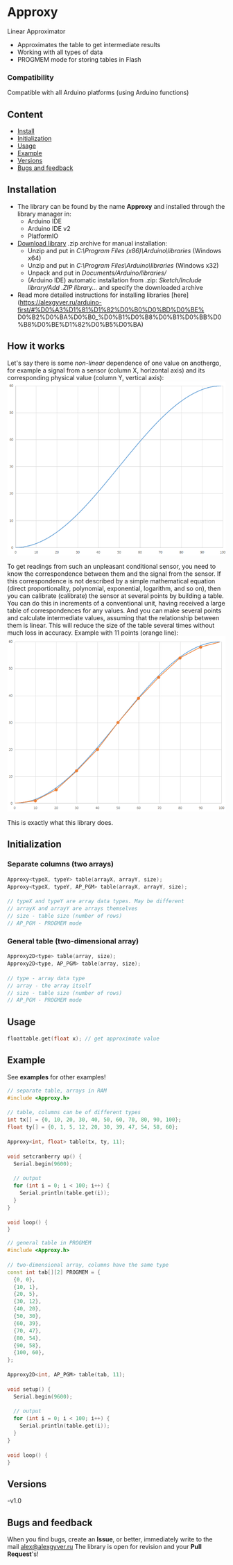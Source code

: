 # Approxy
Linear Approximator
- Approximates the table to get intermediate results
- Working with all types of data
- PROGMEM mode for storing tables in Flash

### Compatibility
Compatible with all Arduino platforms (using Arduino functions)

## Content
- [Install](#install)
- [Initialization](#init)
- [Usage](#usage)
- [Example](#example)
- [Versions](#versions)
- [Bugs and feedback](#feedback)

<a id="install"></a>
## Installation
- The library can be found by the name **Approxy** and installed through the library manager in:
    - Arduino IDE
    - Arduino IDE v2
    - PlatformIO
- [Download library](https://github.com/GyverLibs/Approxy/archive/refs/heads/main.zip) .zip archive for manual installation:
    - Unzip and put in *C:\Program Files (x86)\Arduino\libraries* (Windows x64)
    - Unzip and put in *C:\Program Files\Arduino\libraries* (Windows x32)
    - Unpack and put in *Documents/Arduino/libraries/*
    - (Arduino IDE) automatic installation from .zip: *Sketch/Include library/Add .ZIP library…* and specify the downloaded archive
- Read more detailed instructions for installing libraries [here] (https://alexgyver.ru/arduino-first/#%D0%A3%D1%81%D1%82%D0%B0%D0%BD%D0%BE% D0%B2%D0%BA%D0%B0_%D0%B1%D0%B8%D0%B1%D0%BB%D0%B8%D0%BE%D1%82%D0%B5%D0%BA)

## How it works
Let's say there is some *non-linear* dependence of one value on anothergo, for example a signal from a sensor
(column X, horizontal axis) and its corresponding physical value (column Y, vertical axis):
![scheme](/docs/p1.png)

To get readings from such an unpleasant conditional sensor, you need to know the correspondence between them and the signal from the sensor.
If this correspondence is not described by a simple mathematical equation (direct proportionality, polynomial, exponential, logarithm, and so on), then
you can calibrate (calibrate) the sensor at several points by building a table. You can do this in increments of a conventional unit,
having received a large table of correspondences for any values. And you can make several points and calculate intermediate values,
assuming that the relationship between them is linear. This will reduce the size of the table several times without much loss in accuracy. Example with 11 points (orange line):
![scheme](/docs/p2.png)

This is exactly what this library does.

<a id="init"></a>
## Initialization
### Separate columns (two arrays)
```cpp
Approxy<typeX, typeY> table(arrayX, arrayY, size);
Approxy<typeX, typeY, AP_PGM> table(arrayX, arrayY, size);

// typeX and typeY are array data types. May be different
// arrayX and arrayY are arrays themselves
// size - table size (number of rows)
// AP_PGM - PROGMEM mode
```
### General table (two-dimensional array)
```cpp
Approxy2D<type> table(array, size);
Approxy2D<type, AP_PGM> table(array, size);

// type - array data type
// array - the array itself
// size - table size (number of rows)
// AP_PGM - PROGMEM mode
```

<a id="usage"></a>
## Usage
```cpp
floattable.get(float x); // get approximate value
```

<a id="example"></a>
## Example
See **examples** for other examples!
```cpp
// separate table, arrays in RAM
#include <Approxy.h>

// table, columns can be of different types
int tx[] = {0, 10, 20, 30, 40, 50, 60, 70, 80, 90, 100};
float ty[] = {0, 1, 5, 12, 20, 30, 39, 47, 54, 58, 60};

Approxy<int, float> table(tx, ty, 11);

void setcranberry up() {
  Serial.begin(9600);

  // output
  for (int i = 0; i < 100; i++) {
    Serial.println(table.get(i));
  }
}

void loop() {
}
```

```cpp
// general table in PROGMEM
#include <Approxy.h>

// two-dimensional array, columns have the same type
const int tab[][2] PROGMEM = {
  {0, 0},
  {10, 1},
  {20, 5},
  {30, 12},
  {40, 20},
  {50, 30},
  {60, 39},
  {70, 47},
  {80, 54},
  {90, 58},
  {100, 60},
};

Approxy2D<int, AP_PGM> table(tab, 11);

void setup() {
  Serial.begin(9600);

  // output
  for (int i = 0; i < 100; i++) {
    Serial.println(table.get(i));
  }
}

void loop() {
}
```

<a id="versions"></a>
## Versions
-v1.0

<a id="feedback"></a>
## Bugs and feedback
When you find bugs, create an **Issue**, or better, immediately write to the mail [alex@alexgyver.ru](mailto:alex@alexgyver.ru)
The library is open for revision and your **Pull Request**'s!